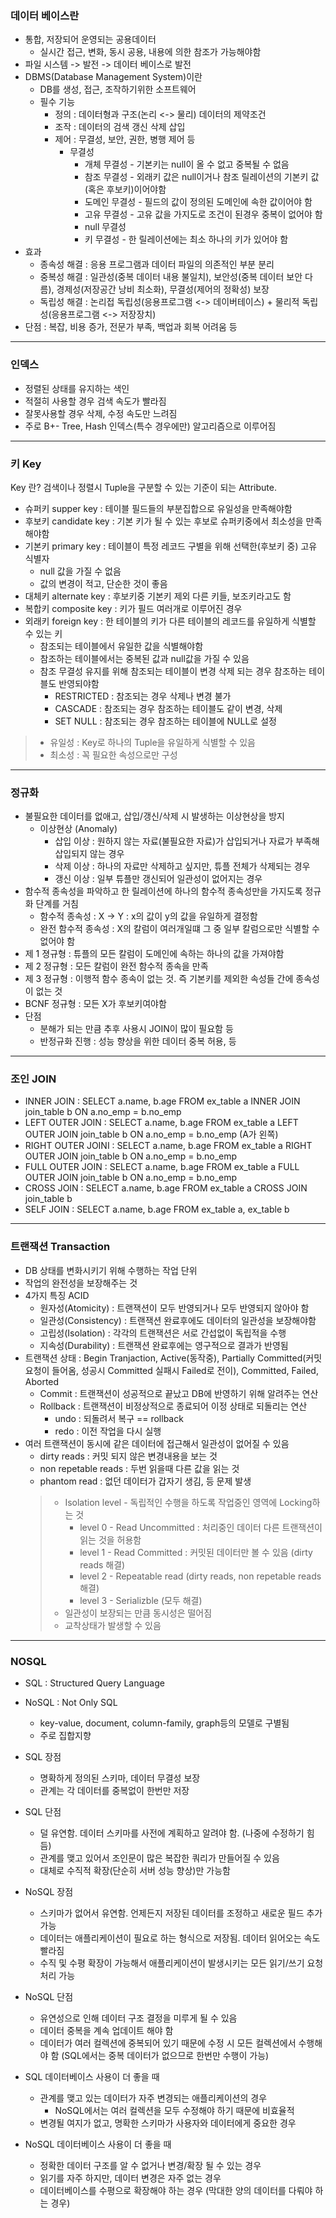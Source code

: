 ### 데이터 베이스란
* 통합, 저장되어 운영되는 공용데이터
  * 실시간 접근, 변화, 동시 공용, 내용에 의한 참조가 가능해야함
* 파일 시스템 -> 발전 -> 데이터 베이스로 발전
* DBMS(Database Management System)이란
  * DB를 생성, 접근, 조작하기위한 소프트웨어
  * 필수 기능
    * 정의 : 데이터형과 구조(논리 <-> 물리) 데이터의 제약조건
    * 조작 : 데이터의 검색 갱신 삭제 삽입
    * 제어 : 무결성, 보안, 권한, 병행 제어 등
      * 무결성
        * 개체 무결성 - 기본키는 null이 올 수 없고 중복될 수 없음
        * 참조 무결성 - 외래키 값은 null이거나 참조 릴레이션의 기본키 값(혹은 후보키)이어야함
        * 도메인 무결성 - 필드의 값이 정의된 도메인에 속한 값이어야 함
        * 고유 무결성 - 고유 값을 가지도로 조건이 된경우 중복이 없어야 함
        * null 무결성 
        * 키 무결성 - 한 릴레이션에는 최소 하나의 키가 있어야 함 
 * 효과
   * 종속성 해결 : 응용 프로그램과 데이터 파일의 의존적인 부분 분리
   * 중복성 해결 : 일관성(중복 데이터 내용 불일치), 보안성(중복 데이터 보안 다름), 경제성(저장공간 낭비 최소화), 무결성(제어의 정확성) 보장
   * 독립성 해결 : 논리접 독립성(응용프로그램 <-> 데이버테이스) + 물리적 독립성(응용프로그램 <-> 저장장치)
 * 단점 : 복잡, 비용 증가, 전문가 부족, 백업과 회복 어려움 등
----

### 인덱스
* 정렬된 상태를 유지하는 색인
* 적절히 사용할 경우 검색 속도가 빨라짐
* 잘못사용할 경우 삭제, 수정 속도만 느려짐
* 주로 B+- Tree, Hash 인덱스(특수 경우에만) 알고리즘으로 이루어짐
----

### 키 Key
Key 란? 검색이나 정렬시 Tuple을 구분할 수 있는 기준이 되는 Attribute.
* 슈퍼키 supper key : 테이블 필드들의 부분집합으로 유일성을 만족해야함
* 후보키 candidate key : 기본 키가 될 수 있는 후보로 슈퍼키중에서 최소성을 만족해야함
* 기본키 primary key : 테이블이 특정 레코드 구별을 위해 선택한(후보키 중) 고유 식별자 
  - null 값을 가질 수 없음
  - 값의 변경이 적고, 단순한 것이 좋음
* 대체키 alternate key : 후보키중 기본키 제외 다른 키들, 보조키라고도 함
* 복합키 composite key : 키가 필드 여러개로 이루어진 경우
* 외래키 foreign key : 한 테이블의 키가 다른 테이블의 레코드를 유일하게 식별할 수 있는 키
  * 참조되는 테이블에서 유일한 값을 식별해야함
  * 참조하는 테이블에서는 중복된 값과 null값을 가질 수 있음
  * 참조 무결성 유지를 위해 참조되는 테이블이 변경 삭제 되는 경우 참조하는 테이블도 반영되야함
    * RESTRICTED : 참조되는 경우 삭제나 변경 불가
    * CASCADE : 참조되는 경우 참조하는 테이블도 같이 변경, 삭제
    * SET NULL : 참조되는 경우 참조하는 테이블에 NULL로 설정

> * 유일성 : Key로 하나의 Tuple을 유일하게 식별할 수 있음
> * 최소성 : 꼭 필요한 속성으로만 구성
----

### 정규화
* 불필요한 데이터를 없애고, 삽입/갱신/삭제 시 발생하는 이상현상을 방지
  * 이상현상 (Anomaly)
     * 삽입 이상 : 원하지 않는 자료(불필요한 자료)가 삽입되거나 자료가 부족해 삽입되지 않는 경우
     * 삭제 이상 : 하나의 자료만 삭제하고 싶지만, 튜플 전체가 삭제되는 경우
     * 갱신 이상 : 일부 튜플만 갱신되어 일관성이 없어지는 경우
* 함수적 종속성을 파악하고 한 릴레이션에 하나의 함수적 종속성만을 가지도록 정규화 단계를 거침
  * 함수적 종속성 : X -> Y : x의 값이 y의 값을 유일하게 결정함
  * 완전 함수적 종속성 : X의 칼럼이 여러개일떄 그 중 일부 칼럼으로만 식별할 수 없어야 함
* 제 1 졍규형 : 튜플의 모든 칼럼이 도메인에 속하는 하나의 값을 가져야함
* 제 2 정규형 : 모든 칼럼이 완전 함수적 종속을 만족
* 제 3 정규형 : 이행적 함수 종속이 없는 것. 즉 기본키를 제외한 속성들 간에 종속성이 없는 것
* BCNF 정규형 : 모든 X가 후보키여야함 
* 단점
  * 분해가 되는 만큼 추후 사용시 JOIN이 많이 필요함 등
  * 반정규화 진행 : 성능 향상을 위한 데이터 중복 허용, 등
  
 ----
 ### 조인 JOIN
 * INNER JOIN : SELECT a.name, b.age FROM ex_table a INNER JOIN join_table b ON a.no_emp = b.no_emp
 * LEFT OUTER JOIN : SELECT a.name, b.age FROM ex_table a LEFT OUTER JOIN join_table b ON a.no_emp = b.no_emp (A가 왼쪽)
 * RIGHT OUTER JOINI : SELECT a.name, b.age FROM ex_table a RIGHT OUTER JOIN join_table b ON a.no_emp = b.no_emp
 * FULL OUTER JOIN : SELECT a.name, b.age FROM ex_table a FULL OUTER JOIN join_table b ON a.no_emp = b.no_emp
 * CROSS JOIN : SELECT a.name, b.age FROM ex_table a CROSS JOIN join_table b
 * SELF JOIN : SELECT a.name, b.age FROM ex_table a, ex_table b
 
 ----
 ### 트랜잭션 Transaction
 * DB 상태를 변화시키기 위해 수행하는 작업 단위
 * 작업의 완전성을 보장해주는 것
  * 4가지 특징 ACID
    * 원자성(Atomicity) : 트랜잭션이 모두 반영되거나 모두 반영되지 않아야 함
    * 일관성(Consistency) : 트랜잭션 완료후에도 데이터의 일관성을 보장해야함
    * 고립성(Isolation) : 각각의 트랜잭션은 서로 간섭없이 독립적을 수행
    * 지속성(Durability) : 트랜잭션 완료후에는 영구적으로 결과가 반영됨
* 트랜잭션 상태 : Begin Tranjaction, Active(동작중), Partially Committed(커밋 요청이 들어옴, 성공시 Committed 실패시 Failed로 전이), Committed, Failed, Aborted
  * Commit : 트랜잭션이 성공적으로 끝났고 DB에 반영하기 위해 알려주는 연산
  * Rollback : 트랜잭션이 비정상적으로 종료되어 이정 상태로 되돌리는 연산
    * undo : 되돌려서 복구 == rollback
    * redo : 이전 작업을 다시 실행
* 여러 트랜잭션이 동시에 같은 데이터에 접근해서 일관성이 없어질 수 있음
  * dirty reads : 커밋 되지 않은 변경내용을 보는 것
  * non repetable reads : 두번 읽을때 다른 값을 읽는 것
  * phantom read : 없던 데이터가 갑자기 생김, 등 문제 발생
  > * Isolation level - 독립적인 수행을 하도록 작업중인 영역에 Locking하는 것
  >   * level 0 - Read Uncommitted : 처리중인 데이터 다른 트랜잭션이 읽는 것을 허용함
  >   * level 1 - Read Committed : 커밋된 데이터만 볼 수 있음 (dirty reads 해결)
  >   * level 2 - Repeatable read (dirty reads, non repetable reads 해결)
  >   * level 3 - Serializble (모두 해결)
  >  * 일관성이 보장되는 만큼 동시성은 떨어짐
  >  * 교착상태가 발생할 수 있음
----
### NOSQL
* SQL : Structured Query Language
* NoSQL : Not Only SQL
  * key-value, document, column-family, graph등의 모델로 구별됨
  * 주로 집합지향

* SQL 장점
  * 명확하게 정의된 스키마, 데이터 무결성 보장
  * 관계는 각 데이터를 중복없이 한번만 저장
* SQL 단점
  * 덜 유연함. 데이터 스키마를 사전에 계획하고 알려야 함. (나중에 수정하기 힘듬)
  * 관계를 맺고 있어서 조인문이 많은 복잡한 쿼리가 만들어질 수 있음
  * 대체로 수직적 확장(단순히 서버 성능 향상)만 가능함

* NoSQL 장점
  * 스키마가 없어서 유연함. 언제든지 저장된 데이터를 조정하고 새로운 필드 추가 가능
  * 데이터는 애플리케이션이 필요로 하는 형식으로 저장됨. 데이터 읽어오는 속도 빨라짐
  * 수직 및 수평 확장이 가능해서 애플리케이션이 발생시키는 모든 읽기/쓰기 요청 처리 가능
* NoSQL 단점
  * 유연성으로 인해 데이터 구조 결정을 미루게 될 수 있음
  * 데이터 중복을 계속 업데이트 해야 함
  * 데이터가 여러 컬렉션에 중복되어 있기 때문에 수정 시 모든 컬렉션에서 수행해야 함 (SQL에서는 중복 데이터가 없으므로 한번만 수행이 가능)

* SQL 데이터베이스 사용이 더 좋을 때
  * 관계를 맺고 있는 데이터가 자주 변경되는 애플리케이션의 경우
    * NoSQL에서는 여러 컬렉션을 모두 수정해야 하기 때문에 비효율적
  * 변경될 여지가 없고, 명확한 스키마가 사용자와 데이터에게 중요한 경우

* NoSQL 데이터베이스 사용이 더 좋을 때
  * 정확한 데이터 구조를 알 수 없거나 변경/확장 될 수 있는 경우
  * 읽기를 자주 하지만, 데이터 변경은 자주 없는 경우
  * 데이터베이스를 수평으로 확장해야 하는 경우 (막대한 양의 데이터를 다뤄야 하는 경우)
